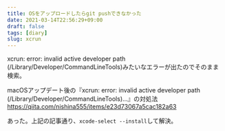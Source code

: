 ```yaml
---
title: OSをアップロードしたらgit pushできなかった
date: 2021-03-14T22:56:29+09:00
draft: false
tags: [diary]
slug: xcrun
---
```

xcrun: error: invalid active developer path (/Library/Developer/CommandLineTools)みたいなエラーが出たのでそのまま検索。

macOSアップデート後の『xcrun: error: invalid active developer path (/Library/Developer/CommandLineTools)...』の対処法  
https://qiita.com/nishina555/items/e23d73067a5cac182a63

あった。上記の記事通り、`xcode-select --install`して解決。
